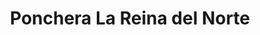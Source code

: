 ---
title: "Ponchera La Reina del Norte"
url: /jatibonico/ponchera-la-reina-del-norte/
shop: neumáticos
---